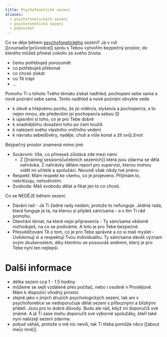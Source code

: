 ```yaml
---
title: Psychofonetické sezení
aliases:
  - psychofonetických sezení
  - psychofonetická sezení
  - popovídat
---
```

Co se děje během [psychofonetického](https://skolaempatie.sk/o-nas/o-psychofonetike/) sezení? Já v roli [[counselor|průvodce]] spolu s Tebou vytvořím bezpečný prostor, do kterého můžeš přinést cokoliv ze svého života:

* čemu potřebuješ porozumět
* co potřebuješ překonat
* co chceš získat
* co Tě trápí
* ...

Pomohu Ti u tohoto Tvého tématu získat nadhled, pochopení sebe sama a nové poznání sebe sama. Tento nadhled a nové poznání obvykle vede


* k úlevě a hřejivému pocitu, že jsi viděn/a, slyšen/a a pochopen/a, a to nejen mnou, ale především jsi pochopen/a sebou 😊
* k ujasnění si toho, co je pro Tebe dobré
* k snadnějšímu dosažení toho po čem toužíš
* k nalezení svého vlastního vnitřního vedení
* k návratu sebedůvěry, naděje, chuti a vůle konat a žít svůj život

Bezpečný prostor znamená mimo jiné:
- Soukromí: Vše, co přineseš zůstává zde mezi námi. 
	- Z [[training sessions|učebních sezeních]] která jsou zdarma se dělá nahrávka. Z nahrávky dělám report pro supervizi, kterou mohou vidět mí učitelé a spolužáci. Neuvidí však nikdy tvé jméno.
- Respekt: Mám respekt ke všemu, co je projeveno. Přijímám to, nekritizuju, nehodnotím.
- Svoboda: Máš svobodu dělat a říkat jen to co chceš.

Co se NEDĚJE během sezení.

* Dávání rad - Já Ti žádné rady nedám, protože to nefunguje. Jediná rada, která funguje je ta, na kterou si přijdeš sám/sama - a s tím Ti rád pomohu.
* Otevírání témat, na které nejsi připraven/a - Ty sám/sama vědomě	rozhoduješ, na co se podíváme. A toto je pro Tebe bezpečné.
* Přesvědčování Tě o tom, co je pro Tebe správné a co si máš myslet - Uvědomuji si a respektuji Tvou individualitu. Ty sám/sama dáváš význam svým zkušenostem, díky kterému se posouváš směrem, který je pro Tebe nyní ten nejlepší.

# Další informace

* délka sezení cca 1 - 1.5 hodiny
* můžeme se sejít vzdáleně přes počítač, nebo i osobně v Prostějově. Mám k dispozici vhodný prostor.
* stejně jako v jiných druzích psychologických sezení, tak ani v psychofonetice se nedoporučuje dělat sezení s příbuznými a blízkými přáteli. Jsou pro to dobré důvody. Budu ale rád, když mi doporučíš své známé. A já Ti zase mohu doporučit své výborné spolužáky, kteří také nyní nabízejí sezení zdarma.
* pokud váháš, protože o mě nic nevíš, tak Ti třeba pomůže něco [[about me|o mně]].
